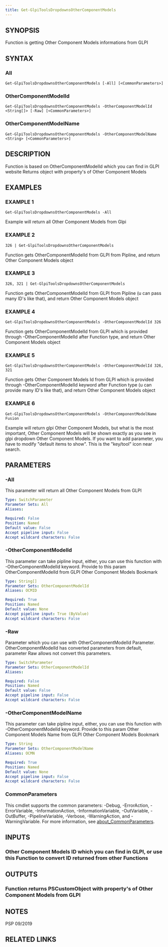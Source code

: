 ```yaml
---
title: Get-GlpiToolsDropdownsOtherComponentModels
---
```


## SYNOPSIS
Function is getting Other Component Models informations from GLPI

## SYNTAX

### All
```
Get-GlpiToolsDropdownsOtherComponentModels [-All] [<CommonParameters>]
```

### OtherComponentModelId
```
Get-GlpiToolsDropdownsOtherComponentModels -OtherComponentModelId <String[]> [-Raw] [<CommonParameters>]
```

### OtherComponentModelName
```
Get-GlpiToolsDropdownsOtherComponentModels -OtherComponentModelName <String> [<CommonParameters>]
```

## DESCRIPTION
Function is based on OtherComponentModelId which you can find in GLPI website
Returns object with property's of Other Component Models

## EXAMPLES

### EXAMPLE 1
```
Get-GlpiToolsDropdownsOtherComponentModels -All
```

Example will return all Other Component Models from Glpi

### EXAMPLE 2
```
326 | Get-GlpiToolsDropdownsOtherComponentModels
```

Function gets OtherComponentModelId from GLPI from Pipline, and return Other Component Models object

### EXAMPLE 3
```
326, 321 | Get-GlpiToolsDropdownsOtherComponentModels
```

Function gets OtherComponentModelId from GLPI from Pipline (u can pass many ID's like that), and return Other Component Models object

### EXAMPLE 4
```
Get-GlpiToolsDropdownsOtherComponentModels -OtherComponentModelId 326
```

Function gets OtherComponentModelId from GLPI which is provided through -OtherComponentModelId after Function type, and return Other Component Models object

### EXAMPLE 5
```
Get-GlpiToolsDropdownsOtherComponentModels -OtherComponentModelId 326, 321
```

Function gets Other Component Models Id from GLPI which is provided through -OtherComponentModelId keyword after Function type (u can provide many ID's like that), and return Other Component Models object

### EXAMPLE 6
```
Get-GlpiToolsDropdownsOtherComponentModels -OtherComponentModelName Fusion
```

Example will return glpi Other Component Models, but what is the most important, Other Component Models will be shown exactly as you see in glpi dropdown Other Component Models.
If you want to add parameter, you have to modify "default items to show".
This is the "key/tool" icon near search.

## PARAMETERS

### -All
This parameter will return all Other Component Models from GLPI

```yaml
Type: SwitchParameter
Parameter Sets: All
Aliases:

Required: False
Position: Named
Default value: False
Accept pipeline input: False
Accept wildcard characters: False
```

### -OtherComponentModelId
This parameter can take pipline input, either, you can use this function with -OtherComponentModelId keyword.
Provide to this param OtherComponentModelId from GLPI Other Component Models Bookmark

```yaml
Type: String[]
Parameter Sets: OtherComponentModelId
Aliases: OCMID

Required: True
Position: Named
Default value: None
Accept pipeline input: True (ByValue)
Accept wildcard characters: False
```

### -Raw
Parameter which you can use with OtherComponentModelId Parameter.
OtherComponentModelId has converted parameters from default, parameter Raw allows not convert this parameters.

```yaml
Type: SwitchParameter
Parameter Sets: OtherComponentModelId
Aliases:

Required: False
Position: Named
Default value: False
Accept pipeline input: False
Accept wildcard characters: False
```

### -OtherComponentModelName
This parameter can take pipline input, either, you can use this function with -OtherComponentModelId keyword.
Provide to this param Other Component Models Name from GLPI Other Component Models Bookmark

```yaml
Type: String
Parameter Sets: OtherComponentModelName
Aliases: OCMN

Required: True
Position: Named
Default value: None
Accept pipeline input: False
Accept wildcard characters: False
```

### CommonParameters
This cmdlet supports the common parameters: -Debug, -ErrorAction, -ErrorVariable, -InformationAction, -InformationVariable, -OutVariable, -OutBuffer, -PipelineVariable, -Verbose, -WarningAction, and -WarningVariable. For more information, see [about_CommonParameters](http://go.microsoft.com/fwlink/?LinkID=113216).

## INPUTS

### Other Component Models ID which you can find in GLPI, or use this Function to convert ID returned from other Functions
## OUTPUTS

### Function returns PSCustomObject with property's of Other Component Models from GLPI
## NOTES
PSP 09/2019

## RELATED LINKS
